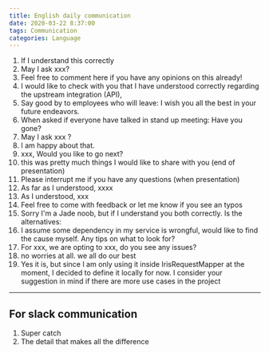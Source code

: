 ```yaml
---
title: English daily communication
date: 2020-03-22 8:37:00
tags: Communication
categories: Language
---
```


 1. If I understand this correctly
 2. May I ask xxx?
 3. Feel free to comment here if you have any opinions on this already!
 4. I would like to check with you that I have understood correctly regarding the upstream integration (API),
 5. Say good by to employees who will leave: I wish you all the best in your future endeavors. 
 6. When asked if everyone have talked in stand up meeting: Have you gone? 
 7. May I ask xxx ?
 8. I am happy about that.
 9. xxx, Would you like to go next?
 10. this was pretty much things I would like to share with you (end of presentation)
 11. Please interrupt me if you have any questions (when presentation)
 12. As far as I understood, xxxx
 13. As I understood, xxx
 14. Feel free to come with feedback or let me know if you see an typos
 15. Sorry I'm a Jade noob, but if I understand you both correctly. Is the alternatives:
 16. I assume some dependency in my service is wrongful, would like to find the cause myself. Any tips on what to look for?
 17. For xxx, we are opting to xxx, do you see any issues?
 18. no worries at all. we all do our best 
 19. Yes it is, but since I am only using it inside IrisRequestMapper at the moment, I decided to define it locally for now. I consider your suggestion in mind if there are more use cases in the project


-----
## For slack communication
 1. Super catch
 2. The detail that makes all the difference 